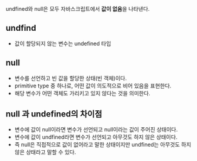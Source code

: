 >
undfined와 null은 모두 자바스크립트에서 **값이 없음**을 나타낸다.

## undfind
- 값이 할당되지 않는 변수는 undefined 타입

## null
- 변수를 선언하고 빈 값을 할당한 상태(빈 객체)이다.
- primitive type 중 하나로, 어떤 값이 의도적으로 비어 있음을 표현한다.
- 해당 변수가 어떤 객체도 가리키고 있지 않다는 것을 의미한다.

## null 과 undefined의 차이점
- 변수에 값이 null이라면 변수가 선언되고 null이라는 값이 주어진 상태이다.
- 변수에 값이 undfined라면 변수가 선언되고 아무것도 하지 않은 상태이다.
- 즉 null은 직접적으로 값이 없어라고 말한 상태이지만 undfined는 아무것도 하지 않은 상태라고 말할 수 있다.
